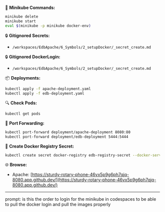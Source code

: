 🚀 **Minikube Commands:**
```bash
minikube delete
minikube start
eval $(minikube -p minikube docker-env)
```

🔒 **Gitignored Secrets:**
- `/workspaces/EdbApache/6_Symbols/2_setupDocker/_secret_create.md`

🔒 **Gitignored DockerLogin:**
- `/workspaces/EdbApache/6_Symbols/2_setupDocker/_secret_create.md`

📦 **Deployments:**
```bash
kubectl apply -f apache-deployment.yaml
kubectl apply -f edb-deployment.yaml
```

🔍 **Check Pods:**
```bash
kubectl get pods
```

🔗 **Port Forwarding:**
```bash
kubectl port-forward deployment/apache-deployment 8080:80
kubectl port-forward deployment/edb-deployment 5444:5444
```

🔑 **Create Docker Registry Secret:**
```bash
kubectl create secret docker-registry edb-registry-secret --docker-server=docker.enterprisedb.com --docker-username=<your-username> --docker-password=<your-token> --docker-email=<your-email>
```

🌐 **Browse:**
- Apache: [https://sturdy-rotary-phone-46vx5p9g6ph7qjq-8080.app.github.dev/](https://sturdy-rotary-phone-46vx5p9g6ph7qjq-8080.app.github.dev/)


---

prompt: is this the order to login for the minikube in codespaces to be able to pull the docker login and pull the images properly

